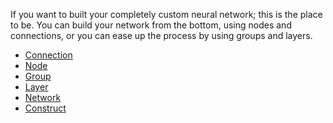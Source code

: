 If you want to built your completely custom neural network; this is the place to be.
You can build your network from the bottom, using nodes and connections, or you can
ease up the process by using groups and layers.

* [Connection](connection.md)
* [Node](node.md)
* [Group](group.md)
* [Layer](layer.md)
* [Network](network.md)
* [Construct](construct.md)
